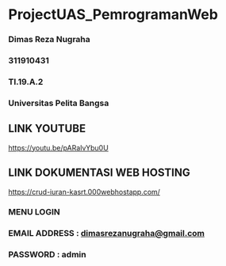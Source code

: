 # ProjectUAS_PemrogramanWeb

### Dimas Reza Nugraha
### 311910431
### TI.19.A.2
### Universitas Pelita Bangsa

## LINK YOUTUBE
https://youtu.be/pARaIvYbu0U

## LINK DOKUMENTASI WEB HOSTING
https://crud-iuran-kasrt.000webhostapp.com/

### MENU LOGIN
### EMAIL ADDRESS : dimasrezanugraha@gmail.com
### PASSWORD      : admin
